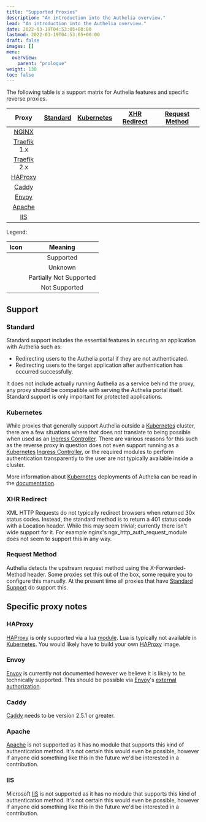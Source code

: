 ```yaml
---
title: "Supported Proxies"
description: "An introduction into the Authelia overview."
lead: "An introduction into the Authelia overview."
date: 2022-03-19T04:53:05+00:00
lastmod: 2022-03-19T04:53:05+00:00
draft: false
images: []
menu:
  overview:
    parent: "prologue"
weight: 130
toc: false
---
```


The following table is a support matrix for Authelia features and specific reverse proxies.

|     Proxy     |                            [Standard](#standard)                             |                          [Kubernetes](#kubernetes)                           |    [XHR Redirect](#xhr-redirect)     |  [Request Method](#request-method)   |
|:-------------:|:----------------------------------------------------------------------------:|:----------------------------------------------------------------------------:|:------------------------------------:|:------------------------------------:|
|    [NGINX]    |   [<i class="icon-support-full"></i>](../../integration/proxies/nginx.md)    |  [<i class="icon-support-full"></i>](../../integration/kubernetes/nginx.md)  |  <i class="icon-support-none"></i>   |  <i class="icon-support-full"></i>   |
| [Traefik] 1.x | [<i class="icon-support-full"></i>](../../integration/proxies/traefik1.x.md) |                     <i class="icon-support-unknown"></i>                     |  <i class="icon-support-full"></i>   |  <i class="icon-support-full"></i>   |
| [Traefik] 2.x | [<i class="icon-support-full"></i>](../../integration/proxies/traefik2.x.md) | [<i class="icon-support-full"></i>](../../integration/kubernetes/traefik.md) |  <i class="icon-support-full"></i>   |  <i class="icon-support-full"></i>   |
|   [HAProxy]   |  [<i class="icon-support-full"></i>](../../integration/proxies/haproxy.md)   |                     <i class="icon-support-unknown"></i>                     | <i class="icon-support-unknown"></i> |  <i class="icon-support-full"></i>   |
|    [Caddy]    |   [<i class="icon-support-full"></i>](../../integration/proxies/caddy.md)    |                     <i class="icon-support-unknown"></i>                     |  <i class="icon-support-full"></i>   |  <i class="icon-support-full"></i>   |
|    [Envoy]    |                [<i class="icon-support-unknown"></i>](#envoy)                |                     <i class="icon-support-unknown"></i>                     | <i class="icon-support-unknown"></i> | <i class="icon-support-unknown"></i> |
|   [Apache]    |       [<i class="icon-support-none" alt="Not Supported"></i>](#apache)       |                      <i class="icon-support-none"></i>                       |  <i class="icon-support-none"></i>   |  <i class="icon-support-none"></i>   |
|     [IIS]     |                  [<i class="icon-support-none"></i>](#iis)                   |                      <i class="icon-support-none"></i>                       |  <i class="icon-support-none"></i>   |  <i class="icon-support-none"></i>   |

Legend:

|                 Icon                 |         Meaning         |
|:------------------------------------:|:-----------------------:|
|  <i class="icon-support-full"></i>   |        Supported        |
| <i class="icon-support-unknown"></i> |         Unknown         |
| <i class="icon-support-partial"></i> | Partially Not Supported |
|  <i class="icon-support-none"></i>   |      Not Supported      |

## Support

### Standard

Standard support includes the essential features in securing an application with Authelia such as:

- Redirecting users to the Authelia portal if they are not authenticated.
- Redirecting users to the target application after authentication has occurred successfully.

It does not include actually running Authelia as a service behind the proxy, any proxy should be compatible with serving
the Authelia portal itself. Standard support is only important for protected applications.

### Kubernetes

While proxies that generally support Authelia outside a [Kubernetes] cluster, there are a few situations where that does
not translate to being possible when used as an [Ingress Controller]. There are various reasons for this such as the
reverse proxy in question does not even support running as a [Kubernetes] [Ingress Controller], or the required modules
to perform authentication transparently to the user are not typically available inside a cluster.

More information about [Kubernetes] deployments of Authelia can be read in the
[documentation](../../integration/kubernetes/introduction.md).

### XHR Redirect

XML HTTP Requests do not typically redirect browsers when returned 30x status codes. Instead, the standard method is to
return a 401 status code with a Location header. While this may seem trivial; currently there isn't wide support for it.
For example nginx's ngx_http_auth_request_module does not seem to support this in any way.

### Request Method

Authelia detects the upstream request method using the X-Forwarded-Method header. Some proxies set this out of the box,
some require you to configure this manually. At the present time all proxies that have
[Standard Support](#standard-support) do support this.

## Specific proxy notes

### HAProxy

[HAProxy] is only supported via a lua [module](https://github.com/haproxytech/haproxy-lua-http). Lua is typically not
available in [Kubernetes]. You would likely have to build your own [HAProxy] image.

### Envoy

[Envoy] is currently not documented however we believe it is likely to be technically supported. This should be possible
via [Envoy]'s [external authorization](https://www.envoyproxy.io/docs/envoy/latest/api-v3/extensions/filters/http/ext_authz/v3/ext_authz.proto.html#extensions-filters-http-ext-authz-v3-extauthz).

### Caddy

[Caddy] needs to be version 2.5.1 or greater.

### Apache

[Apache] is not supported as it has no module that supports this kind of authentication method. It's not certain this
would even be possible, however if anyone did something like this in the future we'd be interested in a contribution.

### IIS

Microsoft [IIS] is not supported as it has no module that supports this kind of authentication method. It's not certain
this would even be possible, however if anyone did something like this in the future we'd be interested in a
contribution.

[NGINX]: https://www.nginx.com/
[Traefik]: https://traefik.io/
[Caddy]: https://caddyserver.com/
[HAProxy]: https://www.haproxy.com/
[Envoy]: https://www.envoyproxy.io/
[Caddy]: https://caddyserver.com/
[Apache]: https://httpd.apache.org/
[IIS]: https://www.iis.net/
[Kubernetes]: https://kubernetes.io/
[Ingress Controller]: https://kubernetes.io/docs/concepts/services-networking/ingress-controllers/
